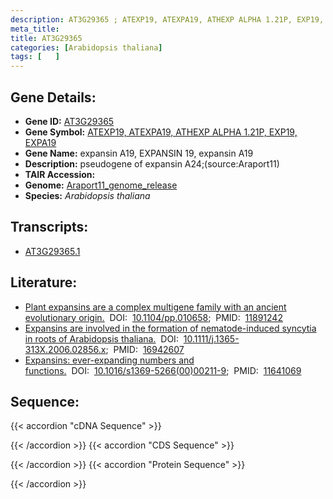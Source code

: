 ```yaml
---
description: AT3G29365 ; ATEXP19, ATEXPA19, ATHEXP ALPHA 1.21P, EXP19, EXPA19 ; Arabidopsis thaliana
meta_title:
title: AT3G29365
categories: [Arabidopsis thaliana]
tags: [   ]
---
```


## Gene Details:
- **Gene ID:** [AT3G29365](https://www.arabidopsis.org/locus?name=AT3G29365)
- **Gene Symbol:** <u>ATEXP19, ATEXPA19, ATHEXP ALPHA 1.21P, EXP19, EXPA19</u>
- **Gene Name:** expansin A19, EXPANSIN 19, expansin A19
- **Description:**   pseudogene of expansin A24;(source:Araport11)
- **TAIR Accession:** 
- **Genome:** [Araport11_genome_release](https://www.arabidopsis.org/download/list?dir=Genes%2FAraport11_genome_release)
- **Species:** *Arabidopsis thaliana*

## Transcripts:
   -  [AT3G29365.1](https://www.arabidopsis.org/gene?name=AT3G29365.1)
## Literature:
   - [Plant expansins are a complex multigene family with an ancient evolutionary  origin.](https://www.doi.org/10.1104/pp.010658)&nbsp;&nbsp;DOI:&nbsp;&nbsp;[10.1104/pp.010658](https://www.doi.org/10.1104/pp.010658);&nbsp;&nbsp;PMID:&nbsp;&nbsp;[11891242](https://pubmed.ncbi.nlm.nih.gov/11891242/)
   - [Expansins are involved in the formation of nematode-induced syncytia in roots of  Arabidopsis thaliana.](https://www.doi.org/10.1111/j.1365-313X.2006.02856.x)&nbsp;&nbsp;DOI:&nbsp;&nbsp;[10.1111/j.1365-313X.2006.02856.x](https://www.doi.org/10.1111/j.1365-313X.2006.02856.x);&nbsp;&nbsp;PMID:&nbsp;&nbsp;[16942607](https://pubmed.ncbi.nlm.nih.gov/16942607/)
   - [Expansins: ever-expanding numbers and functions.](https://www.doi.org/10.1016/s1369-5266(00)00211-9)&nbsp;&nbsp;DOI:&nbsp;&nbsp;[10.1016/s1369-5266(00)00211-9](https://www.doi.org/10.1016/s1369-5266(00)00211-9);&nbsp;&nbsp;PMID:&nbsp;&nbsp;[11641069](https://pubmed.ncbi.nlm.nih.gov/11641069/)
## Sequence:
{{< accordion "cDNA Sequence" >}}

{{< /accordion >}}
{{< accordion "CDS Sequence" >}}

{{< /accordion >}}
{{< accordion "Protein Sequence" >}}

{{< /accordion >}}
